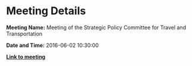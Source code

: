 # Meeting Details

**Meeting Name:** Meeting of the Strategic Policy Committee for Travel and Transportation

**Date and Time:** 2016-06-02 10:30:00

**<a href="https://www.limerick.ie/council/whats-on/meeting-strategic-policy-committee-travel-and-transportation" target="_blank">Link to meeting</a>**
